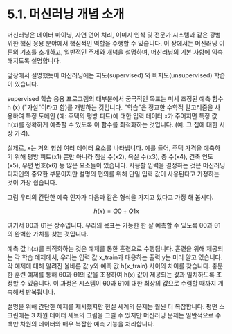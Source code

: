 # 5.1.	머신러닝 개념 소개

머신러닝은 데이터 마이닝, 자연 언어 처리, 이미지 인식 및 전문가 시스템과 같은 광범위한 핵심 응용 분야에서 핵심적인 역할을 수행할 수 있습니다. 이 장에서는 머신러닝 이론의 기초를 소개하고, 일반적인 주제와 개념을 설명하며, 머신러닝의 기본 사항에 익숙해지도록 설명합니다.

앞장에서 설명했듯이 머신러닝에는 지도\(supervised\) 와 비지도\(unsupervised\) 학습이 있습니다.

supervised 학습 응용 프로그램의 대부분에서 궁극적인 목표는 미세 조정된 예측 함수 h \(x\) \("가설"이라고 함\)를 개발하는 것입니다. "학습"은 정교한 수학적 알고리즘을 사용하여 특정 도메인 \(예: 주택의 평방 피트\)에 대한 입력 데이터 x가 주어지면 특정 값 h\(x\)를 정확하게 예측할 수 있도록 이 함수를 최적화하는 것입니다. \(예: 그 집에 대한 시장 가격\).

실제로, x는 거의 항상 여러 데이터 요소를 나타냅니다. 예를 들어, 주택 가격을 예측하기 위해 평방 피트\(x1\) 뿐만 아니라 침실 수\(x2\), 욕실 수\(x3\), 층 수\(x4\), 건축 연도\(x5\), 우편 번호\(x6\) 등 많은 요소들이 있습니다. 사용할 입력을 결정하는 것은 머신러닝 디자인의 중요한 부분이지만 설명의 편의를 위해 단일 입력 값이 사용된다고 가정하는 것이 가장 쉽습니다.

그럼 우리의 간단한 예측 인자가 다음과 같은 형식을 가지고 있다고 가정 해 봅시다.

$$
h(x) = Q0 + Q1x
$$

여기서 θ0과 θ1은 상수입니다. 우리의 목표는 가능한 한 잘 예측할 수 있도록 θ0과 θ1의 완벽한 가치를 찾는 것입니다.

예측 값 h\(x\)를 최적화하는 것은 예제를 통한 훈련으로 수행됩니다. 훈련을 위해 제공되는 각 학습 예제에서, 우리는 입력 값 x\_train과 대응하는 출력 y는 미리 알고 있습니다. 각 예제에 대해 알려진 올바른 값 y와 예측 값 h\(x\_train\) 사이의 차이를 찾습니다. 충분한 훈련 예제를 통해 θ0과 θ1의 값을 조정하여 h\(x\) 값이 제공되는 값과 일치하도록 조정할 수 있습니다. 이 과정은 시스템이 θ0과 θ1에 대한 최상의 값으로 수렴할 때까지 계속해서 반복됩니다.

설명을 위해 간단한 예제를 제시했지만 현실 세계의 문제는 훨씬 더 복잡합니다. 평면 스크린에는 3 차원 데이터 세트의 그림을 그릴 수 있지만 머신러닝 문제는 일반적으로 수백만 차원의 데이터와 매우 복잡한 예측 기능을 처리합니다.

